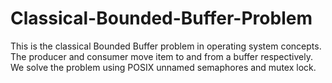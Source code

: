 # Classical-Bounded-Buffer-Problem
This is the classical Bounded Buffer problem in operating system concepts. The producer and consumer move item to and from a buffer respectively. We solve the problem using POSIX unnamed semaphores and mutex lock.
